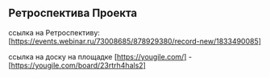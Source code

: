 ## Ретроспектива Проекта

ссылка на Ретроспективу:[https://events.webinar.ru/73008685/878929380/record-new/1833490085]

ссылка на доску на площадке [https://yougile.com/] - [https://yougile.com/board/23rtrh4hals2]
